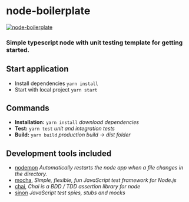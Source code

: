 # node-boilerplate

[![node-boilerplate](https://github.com/mravinale/node-boilerplate/actions/workflows/node-boilerplate.yml/badge.svg)](https://github.com/mravinale/node-boilerplate/actions/workflows/node-boilerplate.yml)

### Simple typescript node with unit testing template for getting started.


## Start application

* Install dependencies `yarn install`
* Start with local project `yarn start`


## Commands
* **Installation:** `yarn install` *download dependencies*
* **Test:** `yarn test` *unit and integration tests*
* **Build:** `yarn build` *production build -> dist folder*

## Development tools included
* [nodemon](https://www.npmjs.com/package/nodemon) *Automatically restarts the node app when a file changes in the directory.*
* [mocha](https://www.npmjs.com/package/mocha), *Simple, flexible, fun JavaScript test framework for Node.js*
* [chai](https://www.npmjs.com/package/chai), *Chai is a BDD / TDD assertion library for node*
* [sinon](https://github.com/package/sinon) *JavaScript test spies, stubs and mocks*
